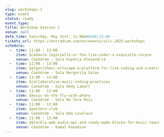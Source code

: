 ```yaml
---
slug: workshops-1
type: event
status: ready
event_type: 
title: Workshop Session 1
venue: null
date_time: Saturday, May 31st, 11:00&#8209;13:00
tickets_url: https://entradium.com/en/events/iclc-2025-workshops
schedule:
  -  time: 11:00 - 13:00
     item: $cadavre-logicielle-or-the-live-coder-s-exquisite-corpse
     venue: Canòdrom - Sala Hipatia Alexandria
  -  time: 11:00 - 13:00
     item: $algorithmic-artscape-a-platform-for-live-coding-and-creative
     venue: Canòdrom - Sala Margarita Salas
  -  time: 11:00 - 13:00
     item: $collaborative-music-coding-practices
     venue: Canòdrom - Sala Hedy Lamarr
  -  time: 11:00 - 13:00
     item: $music-on-the-fly-with-pharo
     venue: Canòdrom - Sala Ma Tere Ruiz
  -  time: 11:00 - 13:00
     item: $pattern-club
     venue: Canòdrom - Sala Ada Lovelace
  -  time: 11:00 - 13:00
     item: $blockly-web-audio-api-and-ready-made-blocks-for-music-teaching
     venue: Canòdrom - Kamal Ranadive 
---
```

